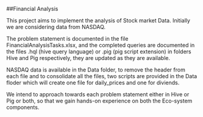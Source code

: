 ##Financial Analysis

This project aims to implement the analysis of Stock market Data. Initially we are considering data from NASDAQ. 

The problem statement is documented in the file FinancialAnalysisTasks.xlsx, and the completed queries are documented in the files .hql (hive query language) or .pig (pig script extension) in folders Hive and Pig respectively, they are updated as they are available. 

NASDAQ data is available in the Data folder, to remove the header from each file and to consolidate all the files, two scripts are provided in the Data floder which will create one file for daily_prices and one for diviends.

We intend to approach towards each problem statement either in Hive or Pig or both, so that we gain hands-on experience on both the Eco-system components.  
